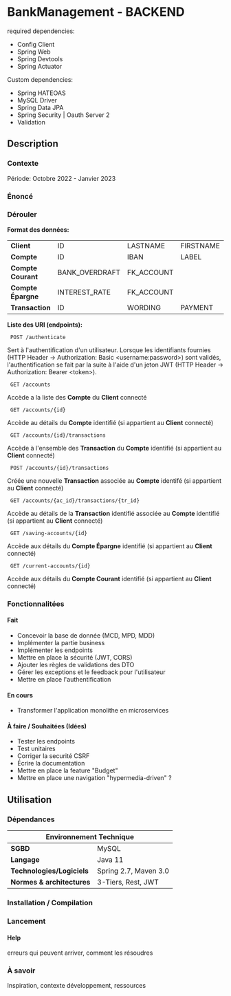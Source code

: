 # BankManagement - BACKEND

required dependencies:
- Config Client
- Spring Web
- Spring Devtools
- Spring Actuator

Custom dependencies:
- Spring HATEOAS
- MySQL Driver
- Spring Data JPA
- Spring Security | Oauth Server 2
- Validation

## Description

### Contexte

Période: Octobre 2022 - Janvier 2023

### Énoncé

### Dérouler

**Format des données:**
<table>
    <tr>
        <td><b>Client</b></td><td>ID</td><td>LASTNAME</td><td>FIRSTNAME</td><td>LOGIN</td><td>PASSWORD</td><td>EMAIL</td><td>ACCESSION_DATE</td>
    </tr>
    <tr>
      <td><b>Compte</b></td><td>ID</td><td>IBAN</td><td>LABEL</td><td>CREATION_DATE</td><td>FK_CLIENT</td>
    </tr>
    <tr>
      <td><b>Compte Courant</b></td><td>BANK_OVERDRAFT</td><td>FK_ACCOUNT</td>
    </tr>
    <tr>
      <td><b>Compte Épargne</b></td><td>INTEREST_RATE</td><td>FK_ACCOUNT</td>
    </tr>
    <tr>
      <td><b>Transaction</b></td><td>ID</td><td>WORDING</td><td>PAYMENT</td><td>WITHDRAW</td><td>EXECUTION_DATE</td><td>VALUE_DATE</td><td>BALANCE</td><td>FK_ACCOUNT</td>
    </tr>
</table>

**Liste des URI (endpoints):**

```
 POST /authenticate
```
Sert à l'authentification d'un utilisateur. Lorsque les identifiants fournies (HTTP Header -> Authorization: Basic \<username:password\>) sont validés, l'authentification se fait par la suite à l'aide d'un jeton JWT (HTTP Header -> Authorization: Bearer \<token\>).

```
 GET /accounts
```
Accède a la liste des **Compte** du **Client** connecté

```
 GET /accounts/{id}
```
Accède au détails du **Compte** identifié (si appartient au **Client** connecté)

```
 GET /accounts/{id}/transactions
```
Accède à l'ensemble des **Transaction** du **Compte** identifié (si appartient au **Client** connecté)

```
 POST /accounts/{id}/transactions
```
Créée une nouvelle **Transaction** associée au **Compte** identifé (si appartient au **Client** connecté)

```
 GET /accounts/{ac_id}/transactions/{tr_id}
```
Accède au détails de la **Transaction** identifié associée au **Compte** identifié (si appartient au **Client** connecté)

```
 GET /saving-accounts/{id}
```
Accède aux détails du **Compte Épargne** identifié (si appartient au **Client** connecté)

```
 GET /current-accounts/{id}
```
Accède aux détails du **Compte Courant** identifié (si appartient au **Client** connecté)

### Fonctionnalitées

#### Fait

- Concevoir la base de donnée (MCD, MPD, MDD)
- Implémenter la partie business
- Implémenter les endpoints
- Mettre en place la sécurité (JWT, CORS)
- Ajouter les règles de validations des DTO
- Gérer les exceptions et le feedback pour l'utilisateur
- Mettre en place l'authentification

#### En cours

- Transformer l'application monolithe en microservices

#### À faire / Souhaitées (Idées)

- Tester les endpoints
- Test unitaires
- Corriger la securité CSRF
- Écrire la documentation
- Mettre en place la feature "Budget"
- Mettre en place une navigation "hypermedia-driven" ?

## Utilisation

### Dépendances

<table>
  <thead>
    <tr><th colspan="2">Environnement Technique</th></tr>
  </thead>
  <tbody>
    <tr><td><b>SGBD</b></td><td>MySQL</td></tr>
    <tr><td><b>Langage</b></td><td>Java 11</td></tr>
    <tr><td><b>Technologies/Logiciels</b></td><td>Spring 2.7, Maven 3.0</td></tr>
    <tr><td><b>Normes & architectures</b></td><td>3-Tiers, Rest, JWT</td></tr>
  </tbody>
</table>

### Installation / Compilation

### Lancement

#### Help

erreurs qui peuvent arriver, comment les résoudres

### À savoir

Inspiration, contexte développement, ressources
